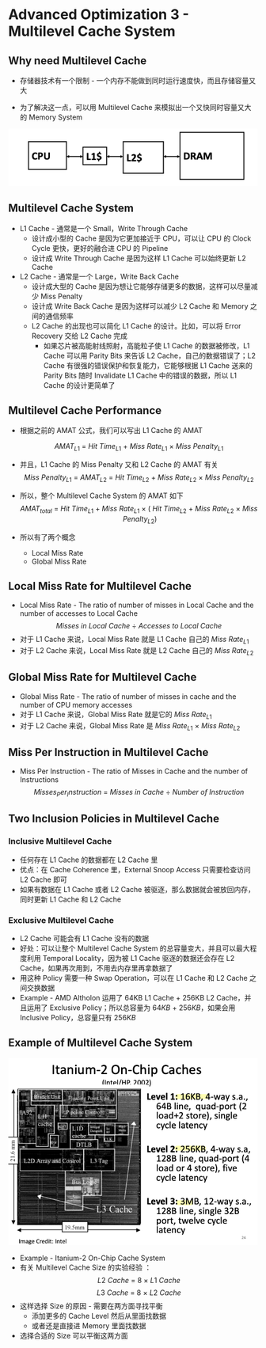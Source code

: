 # Advanced Optimization 3 - Multilevel Cache System

 

## Why need Multilevel Cache

+ 存储器技术有一个限制 - 一个内存不能做到同时运行速度快，而且存储容量又大

+ 为了解决这一点，可以用 Multilevel Cache 来模拟出一个又快同时容量又大的 Memory System

![Multilevel Cache System](https://raw.githubusercontent.com/sean25xiao/yxiaoNotes-pic/main/Multilevel%20Cache%20System.png)

## Multilevel Cache System

+ L1 Cache - 通常是一个 Small，Write Through Cache
	+ 设计成小型的 Cache 是因为它更加接近于 CPU，可以让 CPU 的 Clock Cycle 更快，更好的融合进 CPU 的 Pipeline 
	+ 设计成 Write Through Cache 是因为这样 L1 Cache 可以始终更新 L2 Cache
+ L2 Cache - 通常是一个 Large，Write Back Cache
	+ 设计成大型的 Cache 是因为想让它能够存储更多的数据，这样可以尽量减少 Miss Penalty
	+ 设计成 Write Back Cache 是因为这样可以减少 L2 Cache 和 Memory 之间的通信频率
	+ L2 Cache 的出现也可以简化 L1 Cache 的设计。比如，可以将 Error Recovery 交给 L2 Cache 完成
		+ 如果芯片被高能射线照射，高能粒子使 L1 Cache 的数据被修改，L1 Cache 可以用 Parity Bits 来告诉 L2 Cache，自己的数据错误了；L2 Cache 有很强的错误保护和恢复能力，它能够根据 L1 Cache 送来的 Parity Bits 随时 Invalidate L1 Cache 中的错误的数据，所以 L1 Cache 的设计更简单了

## Multilevel Cache Performance

+ 根据之前的 AMAT 公式，我们可以写出 L1 Cache 的 AMAT

  $$ AMAT_{L1}~=~Hit~Time_{L1}~+~Miss~Rate_{L1}~\times~Miss~Penalty_{L1} $$

+ 并且，L1 Cache 的 Miss Penalty 又和 L2 Cache 的 AMAT 有关
  $$ Miss~Penalty_{L1}~=~AMAT_{L2}~=~Hit~Time_{L2}~+~Miss~Rate_{L2}~\times~Miss~Penalty_{L2} $$

+ 所以，整个 Multilevel Cache System 的 AMAT 如下
  $$ AMAT_{total}~=~Hit~Time_{L1}~+~Miss~Rate_{L1}~\times~(~Hit~Time_{L2}~+~Miss~Rate_{L2}~\times~Miss~Penalty_{L2}) $$

+ 所以有了两个概念
	+ Local Miss Rate
	+ Global Miss Rate

## Local Miss Rate for Multilevel Cache

+ Local Miss Rate - The ratio of number of misses in Local Cache and the number of accesses to Local Cache
$$ Misses~in~Local~Cache~\div~Accesses~to~Local~Cache $$
+ 对于 L1 Cache 来说，Local Miss Rate 就是 L1 Cache 自己的 $Miss~Rate_{L1}$
+ 对于 L2 Cache 来说，Local Miss Rate 就是 L2 Cache 自己的 $Miss~Rate_{L2}$

## Global Miss Rate for Multilevel Cache

+ Global Miss Rate - The ratio of number of misses in cache and the number of CPU memory accesses 
+ 对于 L1 Cache 来说，Global Miss Rate 就是它的 $Miss~Rate_{L1}$
+ 对于 L2 Cache 来说，Global Miss Rate 是 $Miss~Rate_{L1}~\times~Miss~Rate_{L2}$

## Miss Per Instruction in Multilevel Cache

+ Miss Per Instruction - The ratio of Misses in Cache and the number of Instructions
$$ Misses_Per_Instruction~=~Misses~in~Cache~\div~Number~of~Instruction $$

## Two Inclusion Policies in Multilevel Cache

### Inclusive Multilevel Cache

+ 任何存在 L1 Cache 的数据都在 L2 Cache 里
+ 优点：在 Cache Coherence 里，External Snoop Access 只需要检查访问 L2 Cache 即可 
+ 如果有数据在 L1 Cache 或者 L2 Cache 被驱逐，那么数据就会被放回内存，同时更新 L1 Cache 和 L2 Cache

### Exclusive Multilevel Cache

+ L2 Cache 可能会有 L1 Cache 没有的数据
+ 好处：可以让整个 Multilevel Cache System 的总容量变大，并且可以最大程度利用 Temporal Locality，因为被 L1 Cache 驱逐的数据还会存在 L2 Cache，如果再次用到，不用去内存里再拿数据了
+ 用这种 Policy 需要一种 Swap Operation，可以在 L1 Cache 和 L2 Cache 之间交换数据
+ Example - AMD Altholon 运用了 64KB L1 Cache + 256KB L2 Cache，并且运用了 Exclusive Policy；所以总容量为 $64KB~+~256KB$，如果会用 Inclusive Policy，总容量只有 $256KB$

## Example of Multilevel Cache System

![Itanium-2 On-Chip Caches](https://raw.githubusercontent.com/sean25xiao/yxiaoNotes-pic/main/Itanium-2%20On-Chip%20Caches.png)

+ Example - Itanium-2 On-Chip Cache System
+ 有关 Multilevel Cache Size 的实验经验 ：
$$ L2~Cache~=~8~\times~L1~Cache $$
$$ L3~Cache~=~8~\times~L2~Cache $$
+ 这样选择 Size 的原因 - 需要在两方面寻找平衡
	+ 添加更多的 Cache Level 然后从里面找数据
	+ 或者还是直接进 Memory 里面找数据
+ 选择合适的 Size 可以平衡这两方面